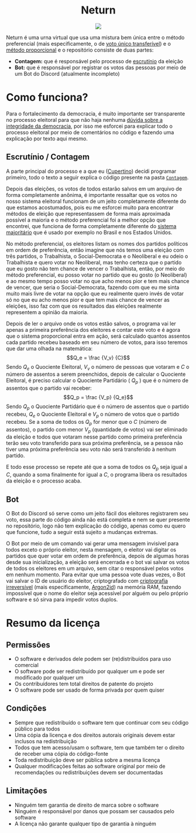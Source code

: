 
<h1 align="center">Neturn</h1>
<p align="center">
 <a href="https://github.com/Waydines/Neturn/blob/main/LICENSE"><img src="https://img.shields.io/badge/licen%C3%A7a-EUPL--1.2-blue?style=for-the-badge&labelColor=000"/></a>
</p>

Neturn é uma urna virtual que usa uma mistura bem única entre o método preferencial (mais especificamente, o de [voto único transferível](https://pt.wikipedia.org/wiki/Voto_%C3%BAnico_transfer%C3%ADvel)) e o [método proporcional](https://pt.wikipedia.org/wiki/Representa%C3%A7%C3%A3o_proporcional) e o repositório consiste de duas partes:
- **Contagem:** que é responsável pelo processo de [escrutínio](https://pt.wikipedia.org/wiki/Vota%C3%A7%C3%A3o#Escrut%C3%ADnio) da eleição
- **Bot:** que é responsável por registrar os votos das pessoas por meio de um Bot do Discord (atualmente incompleto)

# Como funciona?
Para o fortalecimento da democracia, é muito importante ser transparente no processo eleitoral para que não haja nenhuma [dúvida sobre a integridade da democracia](https://pt.wikipedia.org/wiki/Manifesta%C3%A7%C3%B5es_golpistas_no_Brasil_ap%C3%B3s_as_elei%C3%A7%C3%B5es_de_2022), por isso me esforcei para explicar todo o processo eleitoral por meio de comentários no código e fazendo uma explicação por texto aqui mesmo.

## Escrutínio / Contagem
A parte principal do processo e a que eu ([Cupertino](https://github.com/CupertinoWasTaken)) decidi programar primeiro, todo o texto a seguir explica o código presente na pasta [`Contagem`](https://github.com/Waydines/Neturn/tree/main/Contagem/src).

Depois das eleições, os votos de todos estarão salvos em um arquivo de forma completamente anônima, é importante ressaltar que os votos no nosso sistema eleitoral funcionam de um jeito completamente diferente do que estamos acostumados, pois eu me esforcei muito para encontrar métodos de eleição que representassem de forma mais aproximada possível a maioria e o método preferencial foi a melhor opção que encontrei, que funciona de forma completamente diferente do [sistema majoritário](https://pt.wikipedia.org/wiki/Sistema_majorit%C3%A1rio) que é usado por exemplo no Brasil e nos Estados Unidos.

No método preferencial, os eleitores listam os nomes dos partidos políticos em ordem de preferência, então imagine que nós temos uma eleição com três partidos, o Trabalhista, o Social-Democrata e o Neoliberal e eu odeio o Trabalhista e quero votar no Neoliberal, mas tenho certeza que o partido que eu gosto não tem chance de vencer o Trabalhista, então, por meio do método preferencial, eu posso votar no partido que eu gosto (o Neoliberal) e ao mesmo tempo posso votar no que acho menos pior e tem mais chance de vencer, que seria o Social-Democrata, fazendo com que eu me sinta muito mais livre de votar na opção que eu realmente quero invés de votar só no que eu acho menos pior e que tem mais chance de vencer as eleições, isso faz com que os resultados das eleições realmente representem a opinião da maioria.

Depois de ler o arquivo onde os votos estão salvos, o programa vai ler apenas a primeira preferência dos eleitores e contar este voto e é agora que o sistema proporcional entra em ação, será calculado quantos assentos cada partido recebeu baseado em seu número de votos, para isso teremos que dar uma olhada na matemática:
$$Q_e = \frac {V_v} {C}$$
Sendo $Q_e$ o Quociente Eleitoral, $V_v$ o número de pessoas que votaram e $C$ o número de assentos a serem preenchidos, depois de calcular o Quociente Eleitoral, é preciso calcular o Quociente Partidário ( $Q_p$ ) que é o número de assentos que o partido vai receber:
$$Q_p = \frac {V_p} {Q_e}$$
Sendo $Q_p$ o Quociente Partidário que é o número de assentos que o partido recebeu, $Q_e$ o Quociente Eleitoral e $V_p$ o número de votos que o partido recebeu.
Se a soma de todos os $Q_p$ for menor que o $C$ (número de assentos), o partido com menor $V_p$ (quantidade de votos) vai ser eliminado da eleição e todos que votaram nesse partido como primeira preferência terão seu voto transferido para sua próxima preferência, se a pessoa não tiver uma próxima preferência seu voto não será transferido à nenhum partido.

E todo esse processo se repete até que a soma de todos os $Q_p$ seja igual a $C$, quando a soma finalmente for igual a $C$, o programa libera os resultados da eleição e o processo acaba.

## Bot
O Bot do Discord só serve como um jeito fácil dos eleitores registrarem seu voto, essa parte do código ainda não está completa e nem se quer presente no repositório, logo não tem explicação do código, apenas como eu quero que funcione, tudo a seguir está sujeito a mudanças extremas.

O Bot por meio de um comando vai gerar uma mensagem invisível para todos exceto o próprio eleitor, nesta mensagem, o eleitor vai digitar os partidos que quer votar em ordem de preferência, depois de algumas horas desde sua inicialização, a eleição será encerrada e o bot vai salvar os votos de todos os eleitores em um arquivo, sem citar o responsável pelos votos em nenhum momento. Para evitar que uma pessoa vote duas vezes, o Bot vai salvar o ID de usuário do eleitor, criptografado com [criptografia irreversível](https://pt.wikipedia.org/wiki/Fun%C3%A7%C3%A3o_hash) (mais especificamente, [Argon2id](https://en.wikipedia.org/wiki/Argon2)) na memória RAM, fazendo impossível que o nome do eleitor seja acessível por alguém ou pelo próprio software e só sirva para impedir votos duplos. 

# Resumo da licença
## Permissões
- O software e derivados dele podem ser (re)distribuídos para uso comercial
- O software pode ser redistribuído por qualquer um e pode ser modificado por qualquer um
- Os contribuídores tem total direitos de patente do projeto
- O software pode ser usado de forma privada por quem quiser

## Condições
- Sempre que redistribuído o software tem que continuar com seu código público para todos
- Uma cópia da licença e dos direitos autorais originais devem estar inclusos na redistribuição
- Todos que tem acesso/usam o software, tem que também ter o direito de receber uma cópia do código-fonte
- Toda redistribuição deve ser pública sobre a mesma licença
- Qualquer modificações feitas ao software original por meio de recomendações ou redistribuições devem ser documentadas

## Limitações
- Ninguém tem garantia de direito de marca sobre o software
- Ninguém é responsável por danos que possam ser causados pelo software
- A licença não garante qualquer tipo de garantia à ninguém